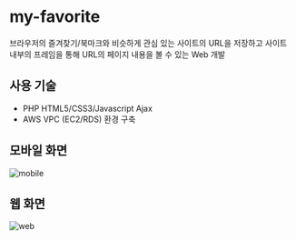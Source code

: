 # my-favorite
브라우저의 즐겨찾기/북마크와 비슷하게 관심 있는 사이트의 URL을 저장하고 사이트 내부의 프레임을 통해 URL의 페이지 내용을 볼 수 있는 Web 개발

## 사용 기술
- PHP HTML5/CSS3/Javascript Ajax
- AWS VPC (EC2/RDS) 환경 구축

## 모바일 화면
![mobile](https://postfiles.pstatic.net/MjAxOTAyMThfMTYz/MDAxNTUwNDY5NzY1ODI1.IaqbGTY20wu5wrHS-W5LqAcqtN5HQYPq7Z_IaRJvnysg.NMwvYeztXns1LAJKcPKgHFymOR0yBHHCeW6SDlLHRxog.PNG.dragon20002/%EA%B7%B8%EB%A6%BC1.png?type=w580)


## 웹 화면
![web](https://postfiles.pstatic.net/MjAxOTAyMThfNTkg/MDAxNTUwNDY5NzY1ODMw.HWoAhCmUf9xae5pW_ElefgsmJSaQFL-rukvJN1e-yYwg.nBf9UxPvym393fm0D3DLEUi49RMaTqmbnzNVmLZsBhEg.PNG.dragon20002/%EA%B7%B8%EB%A6%BC2.png?type=w580)
